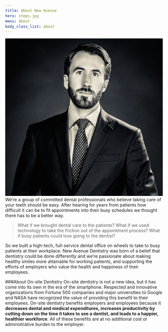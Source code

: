 ```yaml
---
title: About New Avenue
hero: steps.jpg
menu: About
body_class_list: about
---
```

![Dr. Foosheé](../images/feature/drfooshee.jpg?classes=float-right,foosh)
We’re a group of committed dental professionals who believe taking care of your teeth should be easy. After hearing for years from patients how difficult it can be to fit appointments into their busy schedules we thought there has to be a better way.

>What if we brought dental care to the patients? What if we used technology to take the friction out of the appointment process? What if busy patients could love going to the dentist?

So we built a high-tech, full-service dental office on wheels to take to busy patients at their workplace. New Avenue Dentistry was born of a belief that dentistry could be done differently and we’re passionate about making healthy smiles more attainable for working patients, and supporting the efforts of employers who value the health and happiness of their employees.

###About On-site Dentistry
On-site dentistry is not a new idea, but it has come into its own in the era of the smartphone. Respected and innovative organizations from Fortune 500 companies and major universities to Google and NASA have recognized the value of providing this benefit to their employees. On-site dentistry benefits employers and employees because it **decreases dental and medical expenditures, increases productivity by cutting down on the time it takes to see a dentist, and leads to a happier, healthier workforce**. All of these benefits are at no additional cost or administrative burden to the employer.
